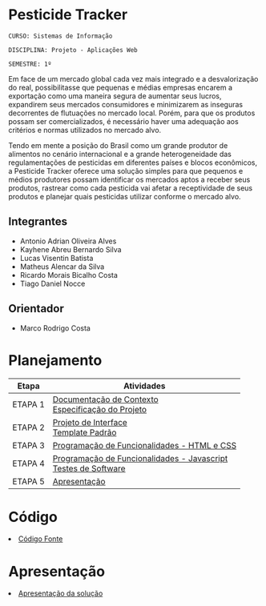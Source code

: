 # Pesticide Tracker

`CURSO: Sistemas de Informação`

`DISCIPLINA: Projeto - Aplicações Web`

`SEMESTRE: 1º`

Em face de um mercado global cada vez mais integrado e a desvalorização do real, possibilitasse que pequenas e médias empresas encarem a exportação como uma maneira segura de aumentar seus lucros, expandirem seus mercados consumidores e minimizarem as inseguras decorrentes de flutuações no mercado local. Porém, para que os produtos possam ser comercializados, é necessário haver uma adequação aos critérios e normas utilizados no mercado alvo.

Tendo em mente a posição do Brasil como um grande produtor de alimentos no cenário internacional e a grande heterogeneidade das regulamentações de pesticidas em diferentes países e blocos econômicos, a Pesticide Tracker oferece uma solução simples para que pequenos e médios produtores possam identificar os mercados aptos a receber seus produtos, rastrear como cada pesticida vai afetar a receptividade de seus produtos e planejar quais pesticidas utilizar conforme o mercado alvo.

## Integrantes

* Antonio Adrian Oliveira Alves
* Kayhene Abreu Bernardo Silva
* Lucas Visentin Batista
* Matheus Alencar da Silva
* Ricardo Morais Bicalho Costa
* Tiago Daniel Nocce


## Orientador

* Marco Rodrigo Costa

# Planejamento

| Etapa         | Atividades |
|  :----:   | ----------- |
| ETAPA 1         |[Documentação de Contexto](docs/context.md) <br> [Especificação do Projeto](docs/especification.md) |
| ETAPA 2         |[Projeto de Interface](docs/interface.md) <br> [Template Padrão](docs/template.md) |
| ETAPA 3         |[Programação de Funcionalidades - HTML e CSS](docs/development.md) |
| ETAPA 4        |[Programação de Funcionalidades - Javascript](docs/development.md) <br> [Testes de Software ](docs/tests.md) |
| ETAPA 5         | [Apresentação](presentation/README.md) |

# Código

<li><a href="src/README.md"> Código Fonte</a></li>

# Apresentação

<li><a href="presentation/README.md"> Apresentação da solução</a></li>
